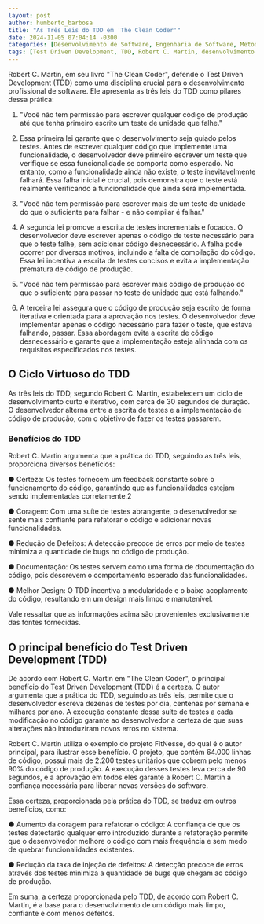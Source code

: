 ```yaml
---
layout: post
author: humberto_barbosa
title: "As Três Leis do TDD em 'The Clean Coder'"
date: 2024-11-05 07:04:14 -0300
categories: [Desenvolvimento de Software, Engenharia de Software, Metodologias ágeis, Testes e Qualidade]
tags: [Test Driven Development, TDD, Robert C. Martin, desenvolvimento de software, testes unitários, The Clean Coder]
---
```



Robert C. Martin, em seu livro "The Clean Coder", defende o Test Driven Development (TDD) como uma disciplina crucial para o desenvolvimento profissional de software. Ele apresenta as três leis do TDD como pilares dessa prática:

1. "Você não tem permissão para escrever qualquer código de produção até que tenha primeiro escrito um teste de unidade que falhe."

2. Essa primeira lei garante que o desenvolvimento seja guiado pelos testes. Antes de escrever qualquer código que implemente uma funcionalidade, o desenvolvedor deve primeiro escrever um teste que verifique se essa funcionalidade se comporta como esperado. No entanto, como a funcionalidade ainda não existe, o teste inevitavelmente falhará. Essa falha inicial é crucial, pois demonstra que o teste está realmente verificando a funcionalidade que ainda será implementada.

3. "Você não tem permissão para escrever mais de um teste de unidade do que o suficiente para falhar - e não compilar é falhar."

4. A segunda lei promove a escrita de testes incrementais e focados. O desenvolvedor deve escrever apenas o código de teste necessário para que o teste falhe, sem adicionar código desnecessário. A falha pode ocorrer por diversos motivos, incluindo a falta de compilação do código. Essa lei incentiva a escrita de testes concisos e evita a implementação prematura de código de produção.

5. "Você não tem permissão para escrever mais código de produção do que o suficiente para passar no teste de unidade que está falhando."

6. A terceira lei assegura que o código de produção seja escrito de forma iterativa e orientada para a aprovação nos testes. O desenvolvedor deve implementar apenas o código necessário para fazer o teste, que estava falhando, passar. Essa abordagem evita a escrita de código desnecessário e garante que a implementação esteja alinhada com os requisitos especificados nos testes.

## O Ciclo Virtuoso do TDD

As três leis do TDD, segundo Robert C. Martin, estabelecem um ciclo de desenvolvimento curto e iterativo, com cerca de 30 segundos de duração. O desenvolvedor alterna entre a escrita de testes e a implementação de código de produção, com o objetivo de fazer os testes passarem.

### Benefícios do TDD

Robert C. Martin argumenta que a prática do TDD, seguindo as três leis, proporciona diversos benefícios:

● Certeza: Os testes fornecem um feedback constante sobre o funcionamento do código, garantindo que as funcionalidades estejam sendo implementadas corretamente.2

● Coragem: Com uma suíte de testes abrangente, o desenvolvedor se sente mais confiante para refatorar o código e adicionar novas funcionalidades.

● Redução de Defeitos: A detecção precoce de erros por meio de testes minimiza a quantidade de bugs no código de produção.

● Documentação: Os testes servem como uma forma de documentação do código, pois descrevem o comportamento esperado das funcionalidades.

● Melhor Design: O TDD incentiva a modularidade e o baixo acoplamento do código, resultando em um design mais limpo e manutenível.

Vale ressaltar que as informações acima são provenientes exclusivamente das fontes fornecidas.

## O principal benefício do Test Driven Development (TDD)

De acordo com Robert C. Martin em "The Clean Coder", o principal benefício do Test Driven Development (TDD) é a certeza. O autor argumenta que a prática do TDD, seguindo as três leis, permite que o desenvolvedor escreva dezenas de testes por dia, centenas por semana e milhares por ano. A execução constante dessa suíte de testes a cada modificação no código garante ao desenvolvedor a certeza de que suas alterações não introduziram novos erros no sistema.

Robert C. Martin utiliza o exemplo do projeto FitNesse, do qual é o autor principal, para ilustrar esse benefício. O projeto, que contém 64.000 linhas de código, possui mais de 2.200 testes unitários que cobrem pelo menos 90% do código de produção. A execução desses testes leva cerca de 90 segundos, e a aprovação em todos eles garante a Robert C. Martin a confiança necessária para liberar novas versões do software.

Essa certeza, proporcionada pela prática do TDD, se traduz em outros benefícios, como:

● Aumento da coragem para refatorar o código: A confiança de que os testes detectarão qualquer erro introduzido durante a refatoração permite que o desenvolvedor melhore o código com mais frequência e sem medo de quebrar funcionalidades existentes.

● Redução da taxa de injeção de defeitos: A detecção precoce de erros através dos testes minimiza a quantidade de bugs que chegam ao código de produção.

Em suma, a certeza proporcionada pelo TDD, de acordo com Robert C. Martin, é a base para o desenvolvimento de um código mais limpo, confiante e com menos defeitos.
